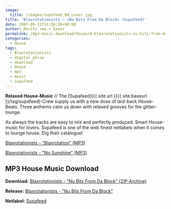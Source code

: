 ```yaml
---
image:
  title: /images/supafeed_04_cover.jpg
title: 'Blaxrotationists – »Nu Bits From Da Block« (Supafeed)'
date: 2007-09-21T11:56:26+00:00
author: Moritz »mo.« Sauer
permalink: /mp3-music-download/house/4-blaxrotationists-nu-bits-from-da-block-supafeed
categories:
  - House
tags:
  - Blaxrotationists
  - digital phlow
  - download
  - House
  - mp3
  - music
  - supafeed
---
```

**Relaxed House-Music** // The [Supafeed]({{ site.url }}{{ site.baseurl }}/tag/supafeed)-Crew supply us with a new dose of laid-back House-Beats. Three anthems calm us down with relaxed grooves for the glitter-lounge.

As always the tracks are easy to mix and perfectly produced. Smart House-music for lovers. Supafeed is one of the web finest netlabels when it comes to lounge house. Dig their catalogue!

<a href="http://www.supafeed.net/supafeed04/SUPA004-01-blaxrotaionists-blaxrotation.mp3" target="new">Blaxrotationists - "Blaxrotation" (MP3)</a>
  
<a href="http://www.supafeed.net/supafeed04/SUPA004-03-blaxrotationists-no_sunshine.mp3" target="new">Blaxrotationists - "No Sunshine" (MP3)</a>

<!--more-->

## MP3 House Music Download

**Download:** <a href="http://www.supafeed.net/supafeed04/SUPA004.zip" target="_blank">Blaxrotationists - "Nu Bits From Da Block" (ZIP-Archive)</a>
  
**Release:** <a href="http://www.supafeed.net/?seite=seite_releases" target="_blank">Blaxrotationists - "Nu Bits From Da Block"</a>
  
**Netlabel:** [Supafeed](http://www.supafeed.net/)